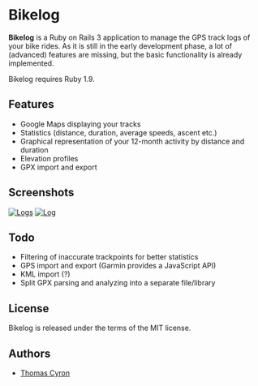 Bikelog
=======

**Bikelog** is a Ruby on Rails 3 application to manage the GPS track
logs of your bike rides.  As it is still in the early development phase,
a lot of (advanced) features are missing, but the basic functionality
is already implemented.

Bikelog requires Ruby 1.9.


Features
--------

* Google Maps displaying your tracks
* Statistics (distance, duration, average speeds, ascent etc.)
* Graphical representation of your 12-month activity by distance and duration
* Elevation profiles
* GPX import and export


Screenshots
-----------

[![Logs](http://thcyron.de/bikelog/screenshots/logs-thumb.png)](http://thcyron.de/bikelog/screenshots/logs.png)
[![Log](http://thcyron.de/bikelog/screenshots/log-thumb.png)](http://thcyron.de/bikelog/screenshots/log.png)


Todo
----

* Filtering of inaccurate trackpoints for better statistics
* GPS import and export (Garmin provides a JavaScript API)
* KML import (?)
* Split GPX parsing and analyzing into a separate file/library

License
-------

Bikelog is released under the terms of the MIT license.


Authors
-------

* [Thomas Cyron](http://thcyron.de/)
